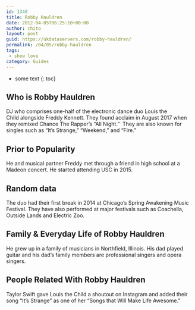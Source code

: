 ```yaml
---
id: 1348
title: Robby Hauldren
date: 2012-04-05T06:25:10+00:00
author: chito
layout: post
guid: https://ukdataservers.com/robby-hauldren/
permalink: /04/05/robby-hauldren
tags:
 - show love
category: Guides
---
```


* some text
{: toc}
          
          
## Who is  Robby Hauldren
                  
                  
                  
DJ who comprises one-half of the electronic dance duo Louis the Child alongside Freddy Kennett. They found acclaim in August 2017 when they remixed Chance The Rapper&#8217;s &#8220;All Night.&#8221;  They are also known for singles such as &#8220;It&#8217;s Strange,&#8221; &#8220;Weekend,&#8221; and &#8220;Fire.&#8221; 
                  
                
                
                
## Prior to Popularity 
                  
                  
                  
He and musical partner Freddy met through a friend in high school at a Madeon concert. He started attending USC in 2015. 
                  
                
                
                
## Random data 
                  
                  
                  
The duo had their first break in 2014 at Chicago&#8217;s Spring Awakening Music Festival. They have also performed at major festivals such as Coachella, Outside Lands and Electric Zoo. 
                  
                
                
                
## Family & Everyday Life of Robby Hauldren
                  
                  
                  
He grew up in a family of musicians in Northfield, Illinois. His dad played guitar and his dad&#8217;s family members are professional singers and opera singers. 
                  
                
                
                
## People Related With  Robby Hauldren
                  
                  
                  
Taylor Swift gave Louis the Child a shoutout on Instagram and added their song &#8220;It&#8217;s Strange&#8221; as one of her &#8220;Songs that Will Make Life Awesome.&#8221; 
                  
                
              
            
          
          
          
    
    
  
